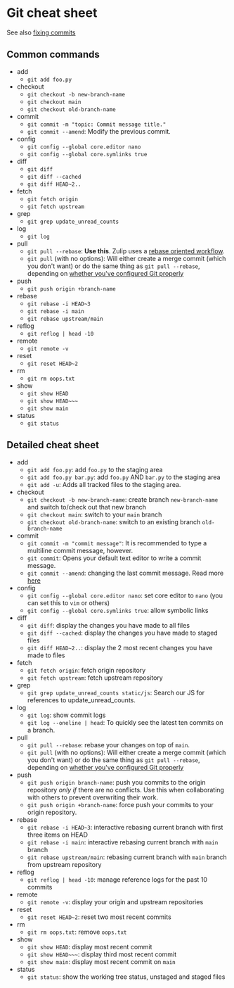 # Git cheat sheet

See also [fixing commits][fix-commit]

## Common commands

- add
  - `git add foo.py`
- checkout
  - `git checkout -b new-branch-name`
  - `git checkout main`
  - `git checkout old-branch-name`
- commit
  - `git commit -m "topic: Commit message title."`
  - `git commit --amend`: Modify the previous commit.
- config
  - `git config --global core.editor nano`
  - `git config --global core.symlinks true`
- diff
  - `git diff`
  - `git diff --cached`
  - `git diff HEAD~2..`
- fetch
  - `git fetch origin`
  - `git fetch upstream`
- grep
  - `git grep update_unread_counts`
- log
  - `git log`
- pull
  - `git pull --rebase`: **Use this**. Zulip uses a [rebase oriented workflow][git-overview].
  - `git pull` (with no options): Will either create a merge commit
    (which you don't want) or do the same thing as `git pull --rebase`,
    depending on [whether you've configured Git properly][git-config-clone]
- push
  - `git push origin +branch-name`
- rebase
  - `git rebase -i HEAD~3`
  - `git rebase -i main`
  - `git rebase upstream/main`
- reflog
  - `git reflog | head -10`
- remote
  - `git remote -v`
- reset
  - `git reset HEAD~2`
- rm
  - `git rm oops.txt`
- show
  - `git show HEAD`
  - `git show HEAD~~~`
  - `git show main`
- status
  - `git status`

## Detailed cheat sheet

- add
  - `git add foo.py`: add `foo.py` to the staging area
  - `git add foo.py bar.py`: add `foo.py` AND `bar.py` to the staging area
  - `git add -u`: Adds all tracked files to the staging area.
- checkout
  - `git checkout -b new-branch-name`: create branch `new-branch-name` and switch to/check out that new branch
  - `git checkout main`: switch to your `main` branch
  - `git checkout old-branch-name`: switch to an existing branch `old-branch-name`
- commit
  - `git commit -m "commit message"`: It is recommended to type a
    multiline commit message, however.
  - `git commit`: Opens your default text editor to write a commit message.
  - `git commit --amend`: changing the last commit message. Read more [here][fix-commit]
- config
  - `git config --global core.editor nano`: set core editor to `nano` (you can set this to `vim` or others)
  - `git config --global core.symlinks true`: allow symbolic links
- diff
  - `git diff`: display the changes you have made to all files
  - `git diff --cached`: display the changes you have made to staged files
  - `git diff HEAD~2..`: display the 2 most recent changes you have made to files
- fetch
  - `git fetch origin`: fetch origin repository
  - `git fetch upstream`: fetch upstream repository
- grep
  - `git grep update_unread_counts static/js`: Search our JS for references to update_unread_counts.
- log
  - `git log`: show commit logs
  - `git log --oneline | head`: To quickly see the latest ten commits on a branch.
- pull
  - `git pull --rebase`: rebase your changes on top of `main`.
  - `git pull` (with no options): Will either create a merge commit
    (which you don't want) or do the same thing as `git pull --rebase`,
    depending on [whether you've configured Git properly][git-config-clone]
- push
  - `git push origin branch-name`: push you commits to the origin repository _only if_ there are no conflicts.
    Use this when collaborating with others to prevent overwriting their work.
  - `git push origin +branch-name`: force push your commits to your origin repository.
- rebase
  - `git rebase -i HEAD~3`: interactive rebasing current branch with first three items on HEAD
  - `git rebase -i main`: interactive rebasing current branch with `main` branch
  - `git rebase upstream/main`: rebasing current branch with `main` branch from upstream repository
- reflog
  - `git reflog | head -10`: manage reference logs for the past 10 commits
- remote
  - `git remote -v`: display your origin and upstream repositories
- reset
  - `git reset HEAD~2`: reset two most recent commits
- rm
  - `git rm oops.txt`: remove `oops.txt`
- show
  - `git show HEAD`: display most recent commit
  - `git show HEAD~~~`: display third most recent commit
  - `git show main`: display most recent commit on `main`
- status
  - `git status`: show the working tree status, unstaged and staged files

[fix-commit]: fixing-commits.md
[git-config-clone]: cloning.md#step-1b-clone-to-your-machine
[git-overview]: overview.md
